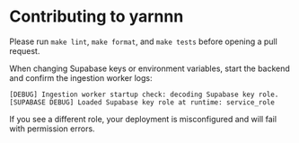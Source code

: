 # Contributing to yarnnn

Please run `make lint`, `make format`, and `make tests` before opening a pull request.

When changing Supabase keys or environment variables, start the backend and
confirm the ingestion worker logs:

```
[DEBUG] Ingestion worker startup check: decoding Supabase key role.
[SUPABASE DEBUG] Loaded Supabase key role at runtime: service_role
```

If you see a different role, your deployment is misconfigured and will fail with permission errors.

